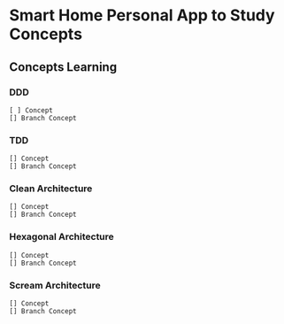 # Smart Home Personal App to Study Concepts

## Concepts Learning

### DDD
    [ ] Concept
    [] Branch Concept
### TDD
    [] Concept
    [] Branch Concept
### Clean Architecture
    [] Concept
    [] Branch Concept
### Hexagonal Architecture
    [] Concept
    [] Branch Concept
### Scream Architecture
    [] Concept
    [] Branch Concept